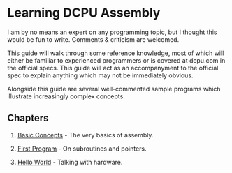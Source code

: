 # Learning DCPU Assembly

I am by no means an expert on any programming topic, but I thought this would be fun to write. Comments & criticism are welcomed. 

This guide will walk through some reference knowledge, most of which will either be familiar to experienced programmers or is covered at dcpu.com in the official specs. This guide will act as an accompanyment to the official spec to explain anything which may not be immediately obvious.

Alongside this guide are several well-commented sample programs which illustrate increasingly complex concepts.

## Chapters
1. [Basic Concepts](//github.com/boylede/Learning-Assembly-for-the-DCPU16/blob/master/01%20Basic%20Concepts.md) - The very basics of assembly.

2. [First Program](//github.com/boylede/Learning-Assembly-for-the-DCPU16/blob/master/02%20First%20Program.md) - On subroutines and pointers.

3. [Hello World](//github.com/boylede/Learning-Assembly-for-the-DCPU16/blob/master/03%20Hello%20World.md) - Talking with hardware.